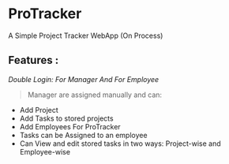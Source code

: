# ProTracker
A Simple Project Tracker WebApp (On Process)
## Features :
*Double Login:
  For Manager
  And For Employee*

> Manager are assigned manually and can:

- Add Project
- Add Tasks to stored projects
- Add Employees For ProTracker
- Tasks can be Assigned to an employee
- Can View and edit stored tasks in two ways: Project-wise and Employee-wise
